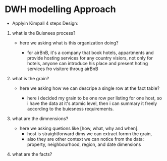 # DWH modelling Approach

- Applyin Kimpall 4 steps Design:
 
 1. what is the Buisnees process?
    
    - here we asking what is this organization doing?
      
      - for airBnB, it's a company that book hotels, appartments and provide hosting services for any country visiors, 
        not only for hotels, anyone can introduce his place and present hoting services fro visitore throug airBnB   

 2. what is the grain?
    - here we asking how we can descripe a single row at the fact table?
        
        - here i decided my grain to be one row per listing for one host, so i have the data at it's atomic level, 
            then i can summary it freely according to the buiesness requirements. 
            
 3. what are the dimnensions?
    - here we asking quetions like [how, what, why and when].
        - host is straightforward dims we can extract formn the grain, 
        - also they are other context we can notice from the data: property, neighbourhood, 
          region, and date dimensions
 4. what are the facts?

